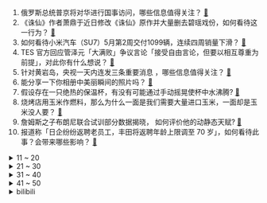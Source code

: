 1. 俄罗斯总统普京将对华进行国事访问，哪些信息值得关注？ [:link:](https://www.zhihu.com/question/655970802)
2. 《诛仙》作者萧鼎于近日修改《诛仙》原作并大量删去碧瑶戏份，如何看待这一行为？ [:link:](https://www.zhihu.com/question/655910172)
3. 如何看待小米汽车（SU7）5月第2周交付1099辆，连续四周销量下滑？ [:link:](https://www.zhihu.com/question/655968416)
4. TES 官方回应管泽元「大满败」争议言论「接受自由言论，但要以相互尊重为前提」，对此你有什么想说？ [:link:](https://www.zhihu.com/question/655955553)
5. 针对黄岩岛，央视一天内连发三条重要消息 ，哪些信息值得关注？ [:link:](https://www.zhihu.com/question/655956374)
6. 能分享一下你相册中美丽瞬间的照片吗？ [:link:](https://www.zhihu.com/question/655870986)
7. 假设存在一只绝热的保温杯，有没有可能通过手动摇晃使杯中水沸腾? [:link:](https://www.zhihu.com/question/655394170)
8. 烧烤店用玉米作燃料，那么为什么一面是我们需要大量进口玉米，一面却是玉米没人要？ [:link:](https://www.zhihu.com/question/655223548)
9. 詹姆斯之子布朗尼联合试训部分数据揭晓， 如何评价他的动静态天赋? [:link:](https://www.zhihu.com/question/655968717)
10. 报道称「日企纷纷返聘老员工，丰田将返聘年龄上限调至 70 岁」，如何看待此事？会带来哪些影响？ [:link:](https://www.zhihu.com/question/655847154)
<details>
<summary>11 ~ 20</summary>

11. 我国科学家发现银河系晕里的巨大磁环，这一发现具有哪些意义？ [:link:](https://www.zhihu.com/question/656000512)
12. 成都警方通报 JEEP 车纠纷事件，两男子造谣被行拘，这起到了哪些警示作用？ [:link:](https://www.zhihu.com/question/655864313)
13. 如何理解《庆余年》中的「叶轻眉」这一角色？ [:link:](https://www.zhihu.com/question/655984635)
14. 国家疾控局称我国本土已监测到 KP.2 新冠变异株，此前已在美国蔓延，会引发新一轮传染高峰吗？ [:link:](https://www.zhihu.com/question/655965887)
15. 比亚迪回应车辆漏电致人住院，称或因车主突然发病手脚麻木，误以为触电，电动车漏电可能性有多大？ [:link:](https://www.zhihu.com/question/655966462)
16. 到底是什么人热衷于成立业主委员会，对业主有什么好处？ [:link:](https://www.zhihu.com/question/650029148)
17. 为什么怀孕后，我家的宠物会突然变乖？ [:link:](https://www.zhihu.com/question/652390626)
18. 西安科技大学通报教师更改考试成绩「更改成绩无效，多人被给予处分」，如何看待此事处理方式？带来哪些警示？ [:link:](https://www.zhihu.com/question/655972200)
19. 《英雄联盟》里很多角色都很坏很邪恶，为什么还称呼他们为英雄呢？ [:link:](https://www.zhihu.com/question/655547828)
20. 2024 季中冠军赛 G2 3:0 淘汰 TES，如何评价这场比赛？ [:link:](https://www.zhihu.com/question/655975032)
</details>
<details>
<summary>21 ~ 30</summary>

21. 普通人上班的意义是什么？ [:link:](https://www.zhihu.com/question/655250658)
22. 美洲高产粮食作物种植是不是明清人口大爆炸的原因? [:link:](https://www.zhihu.com/question/655914951)
23. 临近 520 长辈又开始催问「怎么还不带个对象回」，有什么靠谱的策略应对他们吗？ [:link:](https://www.zhihu.com/question/655377092)
24. 文学作品里有哪些野味美食？ [:link:](https://www.zhihu.com/question/655914829)
25. 巴黎乒乓球名单出炉，各位怎么看? [:link:](https://www.zhihu.com/question/655958864)
26. 为什么通俗文学可以被叫文学？而网络小说却不能叫做文学呢？ [:link:](https://www.zhihu.com/question/576581324)
27. 《原神》有那么多up主讨论下滑的问题为何没有一个是说到点子上的？ [:link:](https://www.zhihu.com/question/655665920)
28. 中国传统武术到底能不能实战？ [:link:](https://www.zhihu.com/question/651185892)
29. 骑行通勤后工作无法集中注意力怎么办？ [:link:](https://www.zhihu.com/question/653937625)
30. 不能说地名，五个字以内证明你是哪个省的？ [:link:](https://www.zhihu.com/question/652754513)
</details>
<details>
<summary>31 ~ 40</summary>

31. 高血压、高血糖、高血脂三者之间存在什么联系吗？ [:link:](https://www.zhihu.com/question/655908113)
32. 如何评价《鸣潮》引擎负责人在游戏快发布的时候离职？ [:link:](https://www.zhihu.com/question/655815101)
33. 文笔挑战：“夏夜长亭人语喧，______”，你会怎么接下一句？ [:link:](https://www.zhihu.com/question/655853062)
34. 请问平时学的算法最后真的能用到吗？ [:link:](https://www.zhihu.com/question/654773083)
35. 有哪些适合日常通勤的平板值得推荐？ [:link:](https://www.zhihu.com/question/653980315)
36. 如何让《崩坏：星穹铁道》各角色破防？ [:link:](https://www.zhihu.com/question/627403252)
37. 如何评价《原神》4.6的活动《风行迷踪·谋策之局》？你认为好玩吗？ [:link:](https://www.zhihu.com/question/655957212)
38. 西安为什么很多人都想住新区？ [:link:](https://www.zhihu.com/question/649879186)
39. 你是怎么“入坑”中医的？ [:link:](https://www.zhihu.com/question/655754127)
40. 为什么有些文物会让人感到震撼? [:link:](https://www.zhihu.com/question/655912182)
</details>
<details>
<summary>41 ~ 50</summary>

41. 为什么山东人个子高的很多，和当地的饮食习惯有关吗？ [:link:](https://www.zhihu.com/question/515136736)
42. 完全不想起床时，宠物发出的什么声音能让你「瞬间弹射」？ [:link:](https://www.zhihu.com/question/653435642)
43. 《王者荣耀》死得多就被扣分合理吗? [:link:](https://www.zhihu.com/question/654705387)
44. 古代丫鬟每天都做些什么？ [:link:](https://www.zhihu.com/question/655804874)
45. 十万人民币和一只对你绝对忠诚的皮卡丘，你选哪一个？ [:link:](https://www.zhihu.com/question/655335420)
46. 为什么C罗加盟新球队能进很多球，但球队成绩却甚至不如前一年？ [:link:](https://www.zhihu.com/question/655910951)
47. 如何评价2024年4月米哈游《原神》4.6赛诺传说任务《金狼之章 第二幕》？ [:link:](https://www.zhihu.com/question/653945048)
48. 多高配置的电脑，可以让程序员「酣畅淋漓」的敲代码？ [:link:](https://www.zhihu.com/question/653888858)
49. 《大明王朝1566》，为什么五位徽商明知道接手沈一石作坊可能会赔本还要和郑泌昌何茂才签约? [:link:](https://www.zhihu.com/question/655120673)
50. 孩子写作业时磨蹭、发呆、爱玩怎么办？ [:link:](https://www.zhihu.com/question/655908762)
</details><details>
<summary>bilibili</summary>

</details>